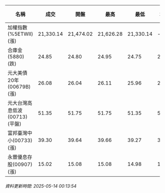 | 名稱 | 成交 | 開盤 | 最高 | 最低 | 均價 | 成交金額(億) | 昨收 | 漲跌幅 | 漲跌 | 總量 | 昨量 | 振幅 |
| -------- | -------- | -------- | -------- |-------- | -------- | -------- |-------- |-------- |-------- | -------- | -------- |-------- |
|加權指數(%5ETWII) (漲)|21,330.14|21,474.02|21,626.28|21,330.14|-|3,912.34|21,129.54|0.95%|200.60|6,693,547|0|1.40%|
|合庫金(5880) (跌)|24.85|24.80|24.95|24.75|24.83|1.45|25.00|0.60%|0.15|5,820|7,790|0.80%|
|元大美債20年(00679B) (漲)|26.08|26.04|26.11|25.96|26.04|11.29|26.06|0.08%|0.02|43,373|33,791|0.58%|
|元大台灣高息低波(00713) (平盤)|51.35|51.75|51.75|51.35|51.53|7.90|51.35|0.00%|0.00|15,337|15,750|0.78%|
|富邦臺灣中小(00733) (漲)|39.30|39.64|39.66|39.27|39.46|0.381|39.15|0.38%|0.15|965|986|1.00%|
|永豐優息存股(00907) (漲)|15.02|15.08|15.08|14.98|15.03|0.232|14.90|0.81%|0.12|1,545|813|0.67%|
###### 資料更新時間: 2025-05-14 00:13:54